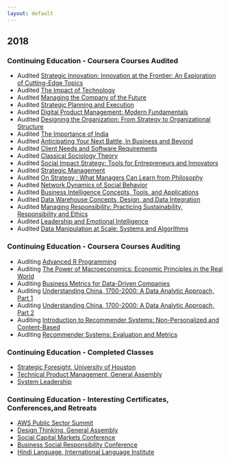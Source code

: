 ```yaml
---
layout: default
---
```


## 2018

### Continuing Education - Coursera Courses Audited
* Audited [Strategic Innovation: Innovation at the Frontier: An Exploration of Cutting-Edge Topics](https://www.coursera.org/learn/strategic-innovation-innovation-at-the-frontier)
* Audited [The Impact of Technology](https://www.coursera.org/learn/impact-of-technology)
* Audited [Managing the Company of the Future](https://www.coursera.org/learn/company-future-management)
* Audited [Strategic Planning and Execution](https://www.coursera.org/learn/uva-darden-strategic-planning-execution)
* Audited [Digital Product Management: Modern Fundamentals](https://www.coursera.org/learn/uva-darden-digital-product-management/)
* Audited [Designing the Organization: From Strategy to Organizational Structure](https://www.coursera.org/learn/designing-organization)
* Audited [The Importance of India](https://www.coursera.org/learn/passport-to-india)
* Audited [Anticipating Your Next Battle, In Business and Beyond](https://www.coursera.org/learn/anticipate/)
* Audited [Client Needs and Software Requirements](https://www.coursera.org/learn/client-needs-and-software-requirements)
* Audited [Classical Sociology Theory](https://www.coursera.org/learn/classical-sociological-theory)
* Audited [Social Impact Strategy: Tools for Entrepreneurs and Innovators](https://www.coursera.org/learn/social-impact)
* Audited [Strategic Management](https://www.coursera.org/learn/strategic-management)
* Audited [On Strategy : What Managers Can Learn from Philosophy](https://www.coursera.org/learn/management-philosophy)
* Audited [Network Dynamics of Social Behavior](https://www.coursera.org/learn/networkdynamics)
* Audited [Business Intelligence Concepts, Tools, and Applications](https://www.coursera.org/learn/business-intelligence-tools)
* Audited [Data Warehouse Concepts, Design, and Data Integration](https://www.coursera.org/learn/dwdesign)
* Audited [Managing Responsibility: Practicing Sustainability, Responsibility and Ethics](https://www.coursera.org/learn/responsible-management)
* Audited [Leadership and Emotional Intelligence](https://www.coursera.org/learn/emotional-intelligence-in-leadership)
* Audited [Data Manipulation at Scale: Systems and Algorithms](https://www.coursera.org/learn/data-manipulation)


### Continuing Education - Coursera Courses Auditing
* Auditing [Advanced R Programming](https://www.coursera.org/learn/advanced-r)
* Auditing [The Power of Macroeconomics: Economic Principles in the Real World](https://www.coursera.org/learn/principles-of-macroeconomics)
* Auditing [Business Metrics for Data-Driven Companies](https://www.coursera.org/learn/analytics-business-metrics)
* Auditing [Understanding China, 1700-2000: A Data Analytic Approach, Part 1](https://www.coursera.org/learn/understanding-china-history-part-1)
* Auditing [Understanding China, 1700-2000: A Data Analytic Approach, Part 2](https://www.coursera.org/learn/understanding-china-history-part-2)
* Auditing [Introduction to Recommender Systems: Non-Personalized and Content-Based](https://www.coursera.org/learn/recommender-systems-introduction)
* Auditing [Recommender Systems: Evaluation and Metrics](https://www.coursera.org/learn/recommender-metrics)


### Continuing Education - Completed Classes
* [Strategic Foresight, University of Houston](http://www.uh.edu/technology/departments/hdcs/certificates/fore/seminar/index.php#Content)
* [Technical Product Management, General Assembly](https://generalassemb.ly/)
* [System Leadership](https://ssir.org/webinars/entry/the_dawn_of_system_leadership?utm_source=Event_Email&utm_campaign=SSIR_Live&utm_medium=Email)


### Continuing Education - Interesting Certificates, Conferences,and Retreats
* [AWS Public Sector Summit](https://aws.amazon.com/summits/public-sector-summit-washington-dc-2018/)
* [Design Thinking, General Assembly](https://generalassemb.ly/)
* [Social Capital Markets Conference](http://socialcapitalmarkets.net)
* [Business Social Responsibility Conference](https://bsr18.org)
* [Hindi Language, International Language Institute](http://ilidc.com)










